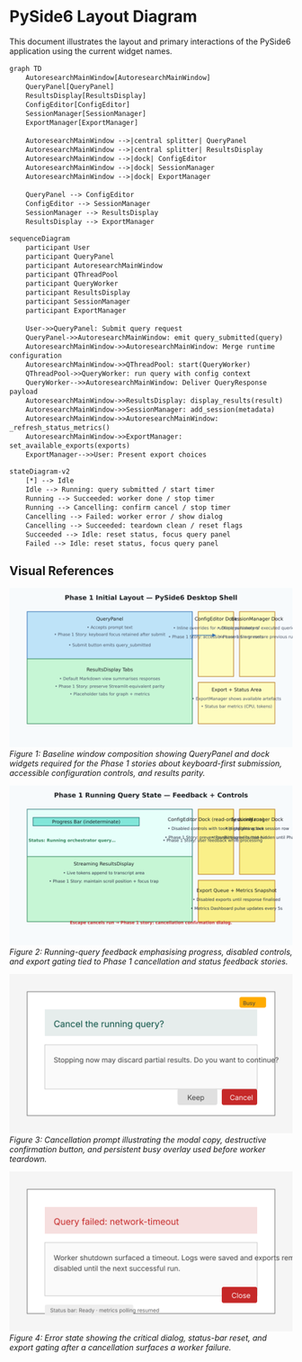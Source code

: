 # PySide6 Layout Diagram

This document illustrates the layout and primary interactions of the PySide6
application using the current widget names.

```mermaid
graph TD
    AutoresearchMainWindow[AutoresearchMainWindow]
    QueryPanel[QueryPanel]
    ResultsDisplay[ResultsDisplay]
    ConfigEditor[ConfigEditor]
    SessionManager[SessionManager]
    ExportManager[ExportManager]

    AutoresearchMainWindow -->|central splitter| QueryPanel
    AutoresearchMainWindow -->|central splitter| ResultsDisplay
    AutoresearchMainWindow -->|dock| ConfigEditor
    AutoresearchMainWindow -->|dock| SessionManager
    AutoresearchMainWindow -->|dock| ExportManager

    QueryPanel --> ConfigEditor
    ConfigEditor --> SessionManager
    SessionManager --> ResultsDisplay
    ResultsDisplay --> ExportManager
```

```mermaid
sequenceDiagram
    participant User
    participant QueryPanel
    participant AutoresearchMainWindow
    participant QThreadPool
    participant QueryWorker
    participant ResultsDisplay
    participant SessionManager
    participant ExportManager

    User->>QueryPanel: Submit query request
    QueryPanel->>AutoresearchMainWindow: emit query_submitted(query)
    AutoresearchMainWindow->>AutoresearchMainWindow: Merge runtime configuration
    AutoresearchMainWindow->>QThreadPool: start(QueryWorker)
    QThreadPool->>QueryWorker: run query with config context
    QueryWorker-->>AutoresearchMainWindow: Deliver QueryResponse payload
    AutoresearchMainWindow->>ResultsDisplay: display_results(result)
    AutoresearchMainWindow->>SessionManager: add_session(metadata)
    AutoresearchMainWindow->>AutoresearchMainWindow: _refresh_status_metrics()
    AutoresearchMainWindow->>ExportManager: set_available_exports(exports)
    ExportManager-->>User: Present export choices
```

```mermaid
stateDiagram-v2
    [*] --> Idle
    Idle --> Running: query submitted / start timer
    Running --> Succeeded: worker done / stop timer
    Running --> Cancelling: confirm cancel / stop timer
    Cancelling --> Failed: worker error / show dialog
    Cancelling --> Succeeded: teardown clean / reset flags
    Succeeded --> Idle: reset status, focus query panel
    Failed --> Idle: reset status, focus query panel
```

## Visual References

![Phase 1 initial layout wireframe](../images/pyside6_layout/phase1_initial_layout.svg)
*Figure 1: Baseline window composition showing QueryPanel and dock widgets
required for the Phase 1 stories about keyboard-first submission, accessible
configuration controls, and results parity.*

![Phase 1 running query wireframe](../images/pyside6_layout/phase1_running_query.svg)
*Figure 2: Running-query feedback emphasising progress, disabled controls, and
export gating tied to Phase 1 cancellation and status feedback stories.*

![Phase 1 cancel confirmation wireframe](../images/pyside6_layout/phase1_cancel_confirmation.svg)
*Figure 3: Cancellation prompt illustrating the modal copy, destructive
confirmation button, and persistent busy overlay used before worker teardown.*

![Phase 1 error dialog wireframe](../images/pyside6_layout/phase1_error_dialog.svg)
*Figure 4: Error state showing the critical dialog, status-bar reset, and
export gating after a cancellation surfaces a worker failure.*
